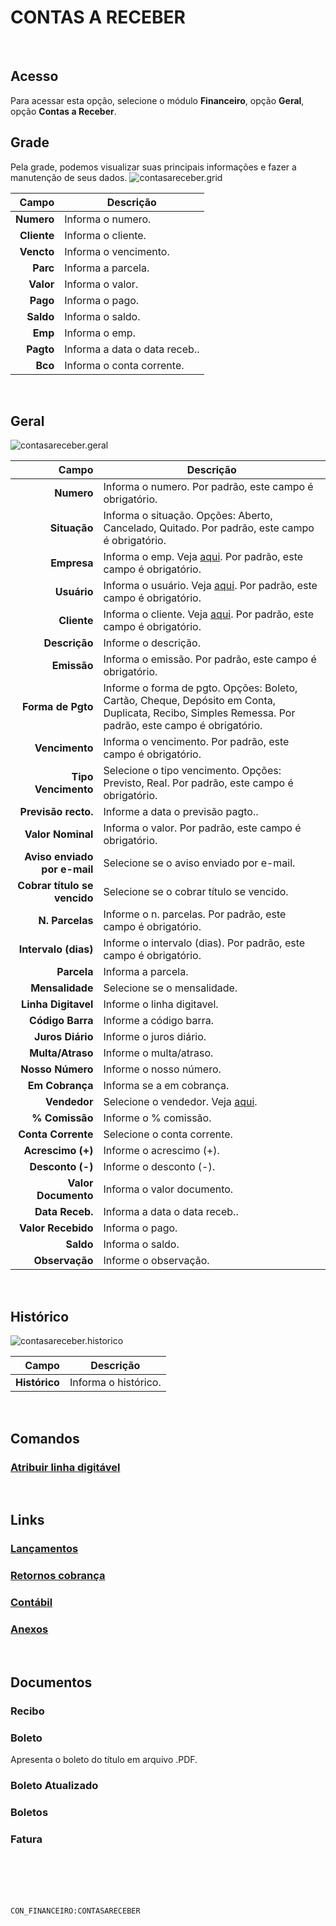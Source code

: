 # CONTAS A RECEBER
<br>

## Acesso
Para acessar esta opção, selecione o módulo **Financeiro**, opção **Geral**, opção **Contas a Receber**.
<br>

## Grade
Pela grade, podemos visualizar suas principais informações e fazer a manutenção de seus dados.
![contasareceber.grid](https://raw.githubusercontent.com/netforcews/docs-erp/master/financeiro/imagens/contasareceber.grid.png)

Campo | Descrição
--:|---
**Numero** | Informa o numero.
**Cliente** | Informa o cliente.
**Vencto** | Informa o vencimento.
**Parc** | Informa a parcela.
**Valor** | Informa o valor.
**Pago** | Informa o pago.
**Saldo** | Informa o saldo.
**Emp** | Informa o emp.
**Pagto** | Informa a data o data receb..
**Bco** | Informa o conta corrente.
<br>

## Geral
![contasareceber.geral](https://raw.githubusercontent.com/netforcews/docs-erp/master/financeiro/imagens/contasareceber.geral.png)

Campo | Descrição
--:|---
**Numero** | Informa o numero. Por padrão, este campo é obrigatório.
**Situação** | Informa o situação. Opções: Aberto, Cancelado, Quitado. Por padrão, este campo é obrigatório.
**Empresa** | Informa o emp. Veja [aqui](/cadastros/empresa.md). Por padrão, este campo é obrigatório.
**Usuário** | Informa o usuário. Veja [aqui](/cadastros/usuario.md). Por padrão, este campo é obrigatório.
**Cliente** | Informa o cliente. Veja [aqui](/cadastros/pessoa.md). Por padrão, este campo é obrigatório.
**Descrição** | Informe o descrição.
**Emissão** | Informa o emissão. Por padrão, este campo é obrigatório.
**Forma de Pgto** | Informe o forma de pgto. Opções: Boleto, Cartão, Cheque, Depósito em Conta, Duplicata, Recibo, Simples Remessa. Por padrão, este campo é obrigatório.
**Vencimento** | Informa o vencimento. Por padrão, este campo é obrigatório.
**Tipo Vencimento** | Selecione o tipo vencimento. Opções: Previsto, Real. Por padrão, este campo é obrigatório.
**Previsão recto.** | Informe a data o previsão pagto..
**Valor Nominal** | Informa o valor. Por padrão, este campo é obrigatório.
**Aviso enviado por e-mail** | Selecione se o aviso enviado por e-mail.
**Cobrar título se vencido** | Selecione se o cobrar título se vencido.
**N. Parcelas** | Informe o n. parcelas. Por padrão, este campo é obrigatório.
**Intervalo (dias)** | Informe o intervalo (dias). Por padrão, este campo é obrigatório.
**Parcela** | Informa a parcela.
**Mensalidade** | Selecione se o mensalidade.
**Linha Digitavel** | Informe o linha digitavel.
**Código Barra** | Informe a código barra.
**Juros Diário** | Informe o juros diário.
**Multa/Atraso** | Informe o multa/atraso.
**Nosso Número** | Informe o nosso número.
**Em Cobrança** | Informa se a em cobrança.
**Vendedor** | Selecione o vendedor. Veja [aqui](/cadastros/pessoa.md).
**% Comissão** | Informe o % comissão.
**Conta Corrente** | Selecione o conta corrente.
**Acrescimo (+)** | Informe o acrescimo (+).
**Desconto (-)** | Informe o desconto (-).
**Valor Documento** | Informa o valor documento.
**Data Receb.** | Informa a data o data receb..
**Valor Recebido** | Informa o pago.
**Saldo** | Informa o saldo.
**Observação** | Informe o observação.
<br>

## Histórico
![contasareceber.historico](https://raw.githubusercontent.com/netforcews/docs-erp/master/financeiro/imagens/contasareceber.historico.png)

Campo | Descrição
--:|---
**Histórico** | Informa o histórico.
<br>

## Comandos
### [Atribuir linha digitável](/geral/fin-linhadigitavel.md)
<br>

## Links
### [Lançamentos](/geral/financeirolancamentos.md)
### [Retornos cobrança](/geral/cobranca.md)
### [Contábil](/geral/pconta-financeiro-receber.md)
### [Anexos](/geral/financeiroanexos.md)
<br>

## Documentos
### Recibo
### Boleto
Apresenta o boleto do título em arquivo .PDF.
### Boleto Atualizado
### Boletos
### Fatura
<br>
<br>
<br>
<br>

```CON_FINANCEIRO:CONTASARECEBER```
